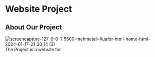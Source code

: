 # Website Project 
## About Our Project
![screencapture-127-0-0-1-5500-mehmetali-Kuafor-html-home-html-2024-01-17-21_30_14 (2)](https://github.com/gulddogann/Kuafor-Randevu-Sistemi-/assets/80628052/3812b249-bda3-45ca-9fc3-e652c3a7b0e4)
The Project is a website for 
